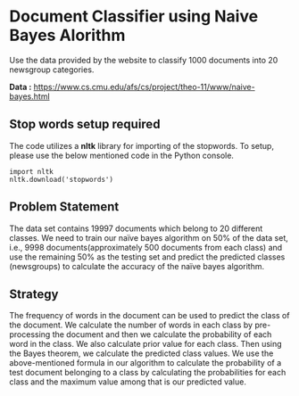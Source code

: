 # Document Classifier using Naive Bayes Alorithm
Use the data provided by the website to classify 1000 documents into 20 newsgroup categories.

**Data :**
https://www.cs.cmu.edu/afs/cs/project/theo-11/www/naive-bayes.html

## Stop words setup required
The code utilizes a **nltk** library for importing of the stopwords.
To setup, please use the below mentioned code in the Python console.
```
import nltk
nltk.download('stopwords')
```

## Problem Statement
The data set contains 19997 documents which belong to 20 different classes. We need to train our naïve bayes algorithm on 50% of the data set, i.e., 9998 documents(approximately 500 documents from each class) and use the remaining 50% as the testing set and predict the predicted classes (newsgroups) to calculate the accuracy of the naïve bayes algorithm.

## Strategy
The frequency of words in the document can be used to predict the class of the document.
We calculate the number of words in each class by pre-processing the document and then we calculate the probability of each word in the class. We also calculate prior value for each class.
Then using the Bayes theorem, we calculate the predicted class values.
We use the above-mentioned formula in our algorithm to calculate the probability of a test document belonging to a class by calculating the probabilities for each class and the maximum value among that is our predicted value.
